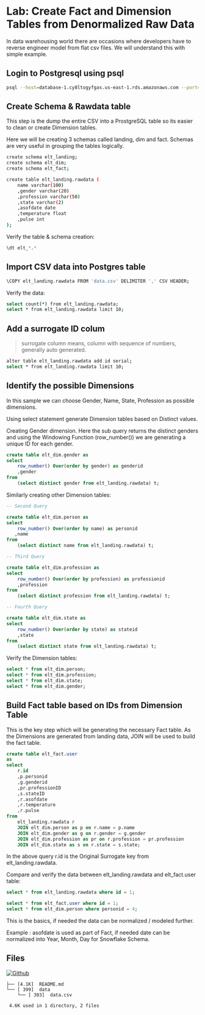 # Lab: Create Fact and Dimension Tables from Denormalized Raw Data

In data warehousing world there are occasions where developers have to reverse engineer model from flat csv files. We will understand this with simple example.

## Login to Postgresql using psql

```sh
psql --host=database-1.cy8ltogyfgas.us-east-1.rds.amazonaws.com --port=5432 --username=postgres --password --dbname=sparsh
```

## Create Schema & Rawdata table

This step is the dump the entire CSV into a ProstgreSQL table so its easier to clean or create Dimension tables.

Here we will be creating 3 schemas called landing, dim and fact. Schemas are very useful in grouping the tables logically.

```sh
create schema elt_landing;
create schema elt_dim;
create schema elt_fact;
```

```sh
create table elt_landing.rawdata (
    name varchar(100)
    ,gender varchar(20)
    ,profession varchar(50)
    ,state varchar(2)
    ,asofdate date
    ,temperature float
    ,pulse int
);
```

Verify the table & schema creation:

```sh
\dt elt_*.*
```

## Import CSV data into Postgres table

```sh
\COPY elt_landing.rawdata FROM 'data.csv' DELIMITER ',' CSV HEADER;
```

Verify the data:

```sh
select count(*) from elt_landing.rawdata;
select * from elt_landing.rawdata limit 10;
```

## Add a surrogate ID colum

> surrogate column means, column with sequence of numbers, generally auto generated.

```sh
alter table elt_landing.rawdata add id serial;
select * from elt_landing.rawdata limit 10;
```

## Identify the possible Dimensions

In this sample we can choose Gender, Name, State, Profession as possible dimensions.

Using select statement generate Dimension tables based on Distinct values.

Creating Gender dimension. Here the sub query returns the distinct genders and using the Windowing Function (row_number()) we are generating a unique ID for each gender.

```sql
create table elt_dim.gender as 
select 
    row_number() Over(order by gender) as genderid
    ,gender 
from 
    (select distinct gender from elt_landing.rawdata) t;
```

Similarly creating other Dimension tables:

```sql
-- Second Query

create table elt_dim.person as
select 
    row_number() Over(order by name) as personid
   ,name 
from 
    (select distinct name from elt_landing.rawdata) t;

-- Third Query

create table elt_dim.profession as
select 
    row_number() Over(order by profession) as professionid
    ,profession 
from 
    (select distinct profession from elt_landing.rawdata) t;

-- Fourth Query

create table elt_dim.state as 
select 
    row_number() Over(order by state) as stateid
    ,state 
from 
    (select distinct state from elt_landing.rawdata) t;
```

Verify the Dimension tables:

```sql
select * from elt_dim.person;
select * from elt_dim.profession;
select * from elt_dim.state;
select * from elt_dim.gender;
```

## Build Fact table based on IDs from Dimension Table

This is the key step which will be generating the necessary Fact table. As the Dimensions are generated from landing data, JOIN will be used to build the fact table.

```sql
create table elt_fact.user
as
select
    r.id
    ,p.personid
    ,g.genderid
    ,pr.professionID
    ,s.stateID
    ,r.asofdate
    ,r.temperature
    ,r.pulse
from
    elt_landing.rawdata r
    JOIN elt_dim.person as p on r.name = p.name
    JOIN elt_dim.gender as g on r.gender = g.gender
    JOIN elt_dim.profession as pr on r.profession = pr.profession
    JOIN elt_dim.state as s on r.state = s.state;
```

In the above query r.id is the Original Surrogate key from elt_landing.rawdata.

Compare and verify the data between elt_landing.rawdata and elt_fact.user table:

```sql
select * from elt_landing.rawdata where id = 1;
```

```sql
select * from elt_fact.user where id = 1;
select * from elt_dim.person where personid = 4;
```

This is the basics, if needed the data can be normalized / modeled further.

Example : asofdate is used as part of Fact, if needed date can be normalized into Year, Month, Day for Snowflake Schema.

## Files

[![Github](https://img.shields.io/badge/GitHub-100000?style=for-the-badge&logo=github&logoColor=white)](https://github.com/sparsh-ai/recohut/tree/main/docs/04-data-modeling/lab-postgres-elt-datamodel)

```
├── [4.1K]  README.md
└── [ 399]  data
    └── [ 303]  data.csv

 4.6K used in 1 directory, 2 files
```